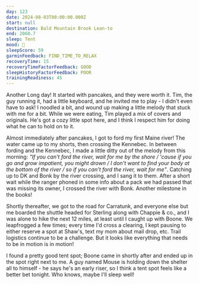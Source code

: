 ```yaml
---
day: 123
date: 2024-08-03T00:00:00.000Z
start: null
destination: Bald Mountain Brook Lean-to
end: 2060.7
sleep: Tent
mood: 🙂
sleepScore: 59
garminFeedback: FIND_TIME_TO_RELAX
recoveryTime: 15
recoveryTimeFactorFeedback: GOOD
sleepHistoryFactorFeedback: POOR
trainingReadiness: 45
---
```

Another Long day! It started with pancakes, and they were worth it. Tim, the guy running it, had a little keyboard, and he invited me to play - I didn't even have to ask! I noodled a bit, and wound up making a little melody that stuck with me for a bit. While we were eating, Tim played a mix of covers and originals. He's got a cozy little spot here, and I think I respect him for doing what he can to hold on to it.

Almost immediately after pancakes, I got to ford my first Maine river! The water came up to my shorts, then crossing the Kennebec. In between fording and the Kennebec, I made a little ditty out of the melody from this morning: *"If you can't ford the river, wait for me by the shore / 'cause if you go and grow impatient, you might drown / I don't want to find your body at the bottom of the river / so if you can't ford the river, wait for me"*. Catching up to DK and Bonk by the river crossing, and I sang it to them. After a short wait while the ranger phoned in some info about a pack we had passed that was missing its owner, I crossed the river with Bonk. Another milestone in the books!

Shortly thereafter, we got to the road for Carratunk, and everyone else but me boarded the shuttle headed for Sterling along with Chappie & co., and I was alone to hike the next 12 miles, at least until I caught up with Boone. We leapfrogged a few times; every time I'd cross a clearing, I kept pausing to either reserve a spot at Shaw's, text my mom about mail drop, etc. Trail logistics continue to be a challenge. But it looks like everything that needs to be in motion is in motion!

I found a pretty good tent spot; Boone came in shortly after and ended up in the spot right next to me. A guy named Mouse is holding down the shelter all to himself - he says he's an early riser, so I think a tent spot feels like a better bet tonight. Who knows, maybe I'll sleep well!
